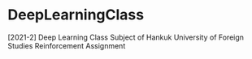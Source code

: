 # DeepLearningClass
[2021-2] Deep Learning Class Subject of Hankuk University of Foreign Studies Reinforcement Assignment
